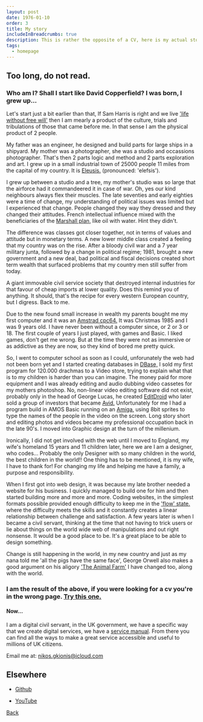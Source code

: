 ```yaml
---
layout: post
date: 1976-01-10
order: 3
title: My story
includeInBreadcrumbs: true
description: This is rather the opposite of a CV, here is my actual story. A small but with key inshights description of what got me to where I am today.
tags:
  - homepage
---
```


## **Too long, do not read.**

### **Who am I? Shall I start like David Copperfield? I was born, I grew up...**

Let's start just a bit earlier than that, If Sam Harris is right and we live ['life without free will'](https://samharris.org/life-without-free-will/) then I am mearly a product of the culture, trials and tribulations of those that came before me. In that sense I am the physical product of 2 people.

My father was an engineer, he designed and build parts for large ships in a shipyard. My mother was a photographer, she was a studio and occassions photographer. That's then 2 parts logic and method and 2 parts exploration and art. I grew up in a small industrial town of 25000 people 11 miles from the capital of my country. It is [Eleusis.](https://en.wikipedia.org/wiki/Eleusis) (pronounced: 'elefsis').

I grew up between a studio and a tree, my mother's studio was so large that the airforce had it commandeered it in case of war. Oh, yes our kind neighbours always flex their muscles. The late seventies and early eighties were a time of change, my understanding of political issues was limited but I experienced that change. People changed they way they dressed and they changed their attitudes. French intellectual influence mixed with the beneficiaries of the [Marshall plan](https://en.wikipedia.org/wiki/Marshall_Plan), like oil with water. Hint they didn't.

The difference was classes got closer together, not in terms of values and attitude but in monetary terms. A new lower middle class created a feeling that my country was on the rise. After a bloody civil war and a 7 year military junta, followed by a change in political regime; 1981, brought a new government and a new deal, bad political and fiscal decisions created short term wealth that surfaced problems that my country men still suffer from today.

A giant immovable civil service society that destroyed internal industries for that favour of cheap imports at lower quality. Does this remind you of anything. It should, that's the recipe for every western European country, but I digress. Back to me.

Due to the new found small increase in wealth my parents bought me my first computer and it was an [Amstrad cpc64.](https://en.wikipedia.org/wiki/Amstrad_CPC_464) It was Christmas 1985 and I was 9 years old. I have never been without a computer since, or 2 or 3 or 18. The first couple of years I just played, with games and Basic. I liked games, don't get me wrong. But at the time they were not as immersive or as addictive as they are now, so they kind of bored me pretty quick.

So, I went to computer school as soon as I could, unforunately the web had not been born yet and I started creating databases in [DBase,](https://en.wikipedia.org/wiki/DBase) I sold my first program for 120.000 drachmas to a Video store, trying to explain what that is to my children is harder than you can imagine. The money paid for more equipment and I was already editing and audio dubbing video cassetes for my mothers photoshop. No, non-linear video editing software did not exist, probably only in the head of George Lucas, he created [EditDroid](https://en.wikipedia.org/wiki/EditDroid) who later sold a group of investors that became [Avid.](https://www.avid.com/) Unfortunately for me I had a program build in AMOS Basic running on an [Amiga,](https://en.wikipedia.org/wiki/Amiga) using 8bit sprites to type the names of the people in the video on the screen. Long story short and editing photos and videos became my professional occupation back in the late 90's. I moved into Graphic design at the turn of the millenium.

Ironically, I did not get involved with the web until I moved to England, my wife's homeland 15 years and 11 children later, here we are I am a designer, who codes... Probably the only Designer with so many children in the world, the best children in the world!! One thing has to be mentioned, it is my wife, I have to thank for! For changing my life and helping me have a family, a purpose and responsibility.

When I first got into web design, it was because my late brother needed a website for his business. I quickly managed to build one for him and then started building more and more and more. Coding websites, in the simplest formats possible provided enough difficulty to keep me in the ['flow' state.](https://www.amazon.co.uk/Flow-Psychology-Happiness-Classic-Achieve/dp/0712657592/ref=asc_df_0712657592/?tag=googshopuk-21&linkCode=df0&hvadid=310831412334&hvpos=&hvnetw=g&hvrand=7191313893289770036&hvpone=&hvptwo=&hvqmt=&hvdev=c&hvdvcmdl=&hvlocint=&hvlocphy=9046607&hvtargid=pla-465539230515&psc=1&th=1&psc=1) where the difficulty meets the skills and it constantly creates a linear relationship between challenge and satisfaction. A few years later is when I became a civil servant, thinking at the time that not having to trick users or lie about things on the world wide web of manipulations and out right nonsense. It would be a good place to be. It's a great place to be able to design something.

Change is still happening in the world, in my new country and just as my nana told me 'all the pigs have the same face', George Orwell also makes a good argument on his aligory ['The Animal Farm'](/thoughts/the-animal-farm) I have changed too, along with the world.

### **I am the result of the above, if you were looking for a cv you're in the wrong page. [Try this one.](/curriculum-vitae/)**

#### **Now...**

I am a digital civil servant, in the UK government, we have a specific way that we create digital services, we have a [service manual](https://www.gov.uk/service-manual). From there you can find all the ways to make a great service accessible and useful to millions of UK citizens.

Email me at: nikos.gkionis@icloud.com

## Elsewhere

- [Github](https://github.com/nikolaos-gkionis)

- [YouTube](https://www.youtube.com/watch?v=uuvyWGehF0M)

<a href="/" class="govuk-back-link">Back</a>
